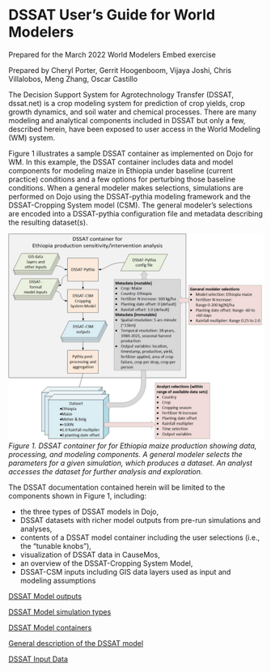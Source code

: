 # DSSAT User’s Guide for World Modelers

Prepared for the March 2022 World Modelers Embed exercise

Prepared by Cheryl Porter, Gerrit Hoogenboom, Vijaya Joshi, Chris Villalobos, Meng Zhang, Oscar Castillo

The Decision Support System for Agrotechnology Transfer (DSSAT, dssat.net) is a crop modeling system for prediction of crop yields, crop growth dynamics, and soil water and chemical processes. There are many modeling and analytical components included in DSSAT but only a few, described herein, have been exposed to user access in the World Modeling (WM) system.

Figure 1 illustrates a sample DSSAT container as implemented on Dojo for WM. In this example, the DSSAT container includes data and model components for modeling maize in Ethiopia under baseline (current practice) conditions and a few options for perturbing those baseline conditions. When a general modeler makes selections, simulations are performed on Dojo using the DSSAT-pythia modeling framework and the DSSAT-Cropping System model (CSM). The general modeler’s selections are encoded into a DSSAT-pythia configuration file and metadata describing the resulting dataset(s).  

![image](https://raw.githubusercontent.com/DSSAT/dssat-pythia-wm/master/docs/images/Pythia_container_v4.jpg)
*Figure 1. DSSAT container for for Ethiopia maize production showing data, processing, and modeling components. A general modeler selects the parameters for a given simulation, which produces a dataset. An analyst accesses the dataset for further analysis and exploration.*

The DSSAT documentation contained herein will be limited to the components shown in Figure 1, including:
- the three types of DSSAT models in Dojo,
- DSSAT datasets with richer model outputs from pre-run simulations and analyses,
-	contents of a DSSAT model container including the user selections (i.e., the “tunable knobs”),
-	visualization of DSSAT data in CauseMos, 
-	an overview of the DSSAT-Cropping System Model, 
-	DSSAT-CSM inputs including GIS data layers used as input and modeling assumptions

[DSSAT Model outputs](Model_outputs.md)

[DSSAT Model simulation types](Model_types.md)

[DSSAT Model containers](DSSAT_model_containers.md)

[General description of the DSSAT model](DSSAT-CSM.md)

[DSSAT Input Data](Input_data.md)

